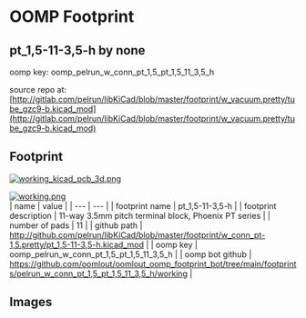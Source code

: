 # OOMP Footprint  
## pt_1,5-11-3,5-h  by none  
  
oomp key: oomp_pelrun_w_conn_pt_1,5_pt_1,5_11_3,5_h  
  
source repo at: [http://gitlab.com/pelrun/libKiCad/blob/master/footprint/w_vacuum.pretty/tube_gzc9-b.kicad_mod](http://gitlab.com/pelrun/libKiCad/blob/master/footprint/w_vacuum.pretty/tube_gzc9-b.kicad_mod)  
## Footprint  
  
[![working_kicad_pcb_3d.png](working_kicad_pcb_3d_600.png)](working_kicad_pcb_3d.png)  
  
[![working.png](working_600.png)](working.png)  
| name | value | 
| --- | --- | 
| footprint name | pt_1,5-11-3,5-h | 
| footprint description | 11-way 3.5mm pitch terminal block, Phoenix PT series | 
| number of pads | 11 | 
| github path | http://github.com/pelrun/libKiCad/blob/master/footprint/w_conn_pt-1,5.pretty/pt_1,5-11-3,5-h.kicad_mod | 
| oomp key | oomp_pelrun_w_conn_pt_1,5_pt_1,5_11_3,5_h | 
| oomp bot github | https://github.com/oomlout/oomlout_oomp_footprint_bot/tree/main/footprints/pelrun_w_conn_pt_1,5_pt_1,5_11_3,5_h/working | 
## Images  
